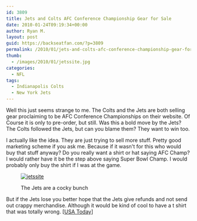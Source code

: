 ```yaml
---
id: 3809
title: Jets and Colts AFC Conference Championship Gear for Sale
date: 2010-01-24T09:19:34+00:00
author: Ryan M.
layout: post
guid: https://backseatfan.com/?p=3809
permalink: /2010/01/jets-and-colts-afc-conference-championship-gear-for-sale/
thumb:
  - /images/2010/01/jetssite.jpg
categories:
  - NFL
tags:
  - Indianapolis Colts
  - New York Jets
---
```


<div class="entry">
  <p>
    Well this just seems strange to me. The Colts and the Jets are both selling gear proclaiming to be AFC Conference Championships on their website. Of Course it is only to pre-order, but still. Was this a bold move by the Jets? The Colts followed the Jets, but can you blame them? They want to win too.
  </p>

  <p>
    I actually like the idea. They are just trying to sell more stuff. Pretty good marketing scheme if you ask me. Because if it wasn't for this who would buy that stuff anyway? Do you really want a shirt or hat saying AFC Champ? I would rather have it be the step above saying Super Bowl Champ. I would probably only buy the shirt if I was at the game.
  </p><figure id="attachment_3810" style="width: 490px" class="wp-caption aligncenter">

  <a href="/images/2010/01/jetssite.jpg"><img class="size-full wp-image-3810" title="jetssite" src="/images/2010/01/jetssite.jpg" alt="jetssite" width="490" height="273" srcset="/images/2010/01/jetssite.jpg 490w, /images/2010/01/jetssite-300x167.jpg 300w" sizes="(max-width: 490px) 100vw, 490px" /></a><figcaption class="wp-caption-text">The Jets are a cocky bunch</figcaption></figure>

  <p style="text-align: center;">
    <p>
      But if the Jets lose you better hope that the Jets give refunds and not send out crappy merchandise. Although it would be kind of cool to have a t shirt that was totally wrong. [<a href="https://content.usatoday.com/communities/thehuddle/post/2010/01/even-before-playing-colts-jets-selling-afc-champs-merchandise-on-team-website/1">USA Today</a>]
    </p></div>
